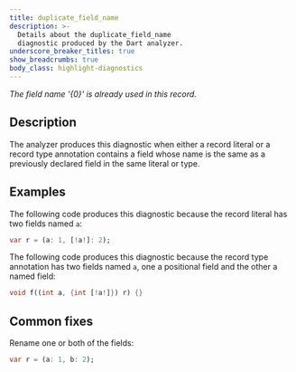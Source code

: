 ```yaml
---
title: duplicate_field_name
description: >-
  Details about the duplicate_field_name
  diagnostic produced by the Dart analyzer.
underscore_breaker_titles: true
show_breadcrumbs: true
body_class: highlight-diagnostics
---
```


_The field name '{0}' is already used in this record._

## Description

The analyzer produces this diagnostic when either a record literal or a
record type annotation contains a field whose name is the same as a
previously declared field in the same literal or type.

## Examples

The following code produces this diagnostic because the record literal has
two fields named `a`:

```dart
var r = (a: 1, [!a!]: 2);
```

The following code produces this diagnostic because the record type
annotation has two fields named `a`, one a positional field and the other
a named field:

```dart
void f((int a, {int [!a!]}) r) {}
```

## Common fixes

Rename one or both of the fields:

```dart
var r = (a: 1, b: 2);
```
